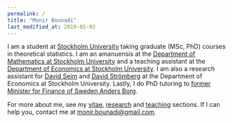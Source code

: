 ```yaml
---
permalink: /
title: "Monir Bounadi"
last_modified_at: 2019-01-03
---
```


I am a student at [Stockholm University](https://www.su.se/english/) taking graduate (MSc, PhD) courses in theoretical statistics. I am an amanuensis at the [Department of Mathematics at Stockholm University](https://www.math.su.se/english/) and a teaching assistant at the [Department of Economics at Stockholm University](https://www.ne.su.se/english/). I am also a research assistant for [David Seim](http://www.davidseim.com/) and [David Strömberg](http://perseus.iies.su.se/~dstro/) at the Department of Economics at Stockholm University. Lastly, I do PhD tutoring to [former Minister for Finance of Sweden Anders Borg](https://en.wikipedia.org/wiki/Anders_Borg).

For more about me, see my [vitae](https://monirbounadi.github.io/monirbounadi/vitae/), [research](https://monirbounadi.github.io/monirbounadi/research/) and [teaching](https://monirbounadi.github.io/monirbounadi/teaching/) sections. If I can help you, contact me at [monir.bounadi@gmail.com](mailto:monir.bounadi@gmail.com). 
